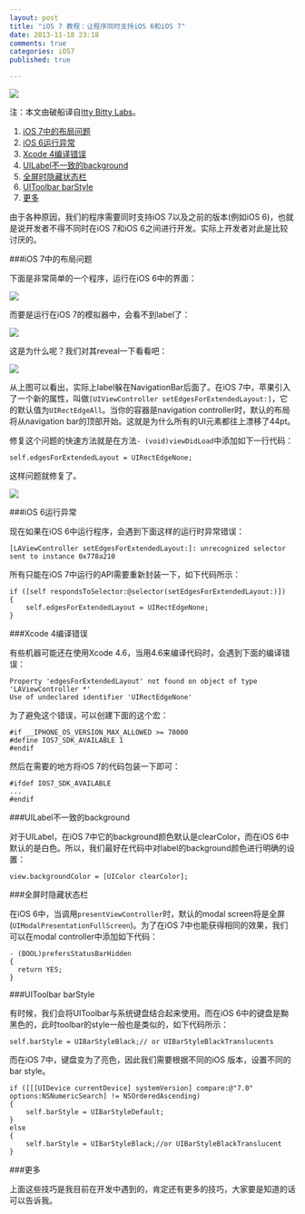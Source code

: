 ```yaml
---
layout: post
title: "iOS 7 教程：让程序同时支持iOS 6和iOS 7"
date: 2013-11-18 23:18
comments: true
categories: iOS7
published: true

---
```


![](/images/2013/11/35.png)

<!--more-->

注：本文由破船译自[Itty Bitty Labs](http://blog.ittybittyapps.com/blog/2013/11/08/working-with-ios-6-and-7/)。


1. [iOS 7中的布局问题](#1)
2. [iOS 6运行异常](#2)
3. [Xcode 4编译错误](#3)
4. [UILabel不一致的background](#4)
5. [全屏时隐藏状态栏](#5)
6. [UIToolbar barStyle](#6)
7. [更多](#7)

由于各种原因，我们的程序需要同时支持iOS 7以及之前的版本(例如iOS 6)，也就是说开发者不得不同时在iOS 7和iOS 6之间进行开发。实际上开发者对此是比较讨厌的。

###<a id="1"></a>iOS 7中的布局问题

下面是非常简单的一个程序，运行在iOS 6中的界面：

![](/images/2013/11/36.png)

而要是运行在iOS 7的模拟器中，会看不到label了：

![](/images/2013/11/37.png)

这是为什么呢？我们对其reveal一下看看吧：

![](/images/2013/11/38.png)

从上图可以看出，实际上label躲在NavigationBar后面了。在iOS 7中，苹果引入了一个新的属性，叫做`[UIViewController setEdgesForExtendedLayout:]`，它的默认值为`UIRectEdgeAll`。当你的容器是navigation controller时，默认的布局将从navigation bar的顶部开始。这就是为什么所有的UI元素都往上漂移了44pt。

修复这个问题的快速方法就是在方法`- (void)viewDidLoad`中添加如下一行代码：

```objc
self.edgesForExtendedLayout = UIRectEdgeNone;
```

这样问题就修复了。

![](/images/2013/11/39.png)


###<a id="2"></a>iOS 6运行异常

现在如果在iOS 6中运行程序，会遇到下面这样的运行时异常错误：

```objc
[LAViewController setEdgesForExtendedLayout:]: unrecognized selector sent to instance 0x778a210
```

所有只能在iOS 7中运行的API需要重新封装一下，如下代码所示：

```objc
if ([self respondsToSelector:@selector(setEdgesForExtendedLayout:)])
{
    self.edgesForExtendedLayout = UIRectEdgeNone;
}
```


###<a id="3"></a>Xcode 4编译错误

有些机器可能还在使用Xcode 4.6，当用4.6来编译代码时，会遇到下面的编译错误：

```objc
Property 'edgesForExtendedLayout' not found on object of type 'LAViewController *'
Use of undeclared identifier 'UIRectEdgeNone'
```

为了避免这个错误，可以创建下面的这个宏：

```objc
#if __IPHONE_OS_VERSION_MAX_ALLOWED >= 70000
#define IOS7_SDK_AVAILABLE 1
#endif
```
然后在需要的地方将iOS 7的代码包装一下即可：

```objc
#ifdef IOS7_SDK_AVAILABLE
...
#endif
```

###<a id="4"></a>UILabel不一致的background

对于UILabel，在iOS 7中它的background颜色默认是clearColor，而在iOS 6中默认的是白色。所以，我们最好在代码中对label的background颜色进行明确的设置：

```objc
view.backgroundColor = [UIColor clearColor];
```

###<a id="5"></a>全屏时隐藏状态栏

在iOS 6中，当调用`presentViewController`时，默认的modal screen将是全屏(`UIModalPresentationFullScreen`)。为了在iOS 7中也能获得相同的效果，我们可以在modal controller中添加如下代码：

```objc
- (BOOL)prefersStatusBarHidden
{
  return YES;
}
```

###<a id="6"></a>UIToolbar barStyle

有时候，我们会将UIToolbar与系统键盘结合起来使用。而在iOS 6中的键盘是黝黑色的，此时toolbar的style一般也是类似的，如下代码所示：

```objc
self.barStyle = UIBarStyleBlack;// or UIBarStyleBlackTranslucents
```

而在iOS 7中，键盘变为了亮色，因此我们需要根据不同的iOS 版本，设置不同的bar style。

```objc
if ([[[UIDevice currentDevice] systemVersion] compare:@"7.0" options:NSNumericSearch] != NSOrderedAscending)
{
    self.barStyle = UIBarStyleDefault;
}
else
{
    self.barStyle = UIBarStyleBlack;//or UIBarStyleBlackTranslucent
}
```

###<a id="7"></a>更多

上面这些技巧是我目前在开发中遇到的，肯定还有更多的技巧，大家要是知道的话可以告诉我。


